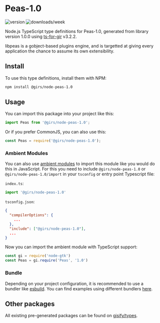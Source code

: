 
# Peas-1.0

![version](https://img.shields.io/npm/v/@girs/node-peas-1.0)
![downloads/week](https://img.shields.io/npm/dw/@girs/node-peas-1.0)


Node.js TypeScript type definitions for Peas-1.0, generated from library version 1.0.0 using [ts-for-gir](https://github.com/gjsify/ts-for-gir) v3.2.2.

libpeas is a gobject-based plugins engine, and is targetted at giving every application the chance to assume its own extensibility.

## Install

To use this type definitions, install them with NPM:
```bash
npm install @girs/node-peas-1.0
```

## Usage

You can import this package into your project like this:
```ts
import Peas from '@girs/node-peas-1.0';
```

Or if you prefer CommonJS, you can also use this:
```ts
const Peas = require('@girs/node-peas-1.0');
```

### Ambient Modules

You can also use [ambient modules](https://github.com/gjsify/ts-for-gir/tree/main/packages/cli#ambient-modules) to import this module like you would do this in JavaScript.
For this you need to include `@girs/node-peas-1.0` or `@girs/node-peas-1.0/import` in your `tsconfig` or entry point Typescript file:

`index.ts`:
```ts
import '@girs/node-peas-1.0'
```

`tsconfig.json`:
```json
{
  "compilerOptions": {
    ...
  },
  "include": ["@girs/node-peas-1.0"],
  ...
}
```

Now you can import the ambient module with TypeScript support: 

```ts
const gi = require('node-gtk')
const Peas = gi.require('Peas', '1.0')
```


### Bundle

Depending on your project configuration, it is recommended to use a bundler like [esbuild](https://esbuild.github.io/). You can find examples using different bundlers [here](https://github.com/gjsify/ts-for-gir/tree/main/examples).

## Other packages

All existing pre-generated packages can be found on [gjsify/types](https://github.com/gjsify/types).


